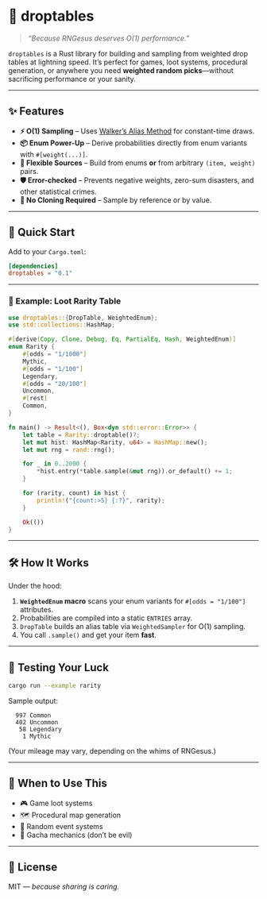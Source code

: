 # 🎲 droptables

> *“Because RNGesus deserves O(1) performance.”*

`droptables` is a Rust library for building and sampling from weighted drop tables at lightning speed.
It’s perfect for games, loot systems, procedural generation, or anywhere you need **weighted random picks**—without sacrificing performance or your sanity.

---

## ✨ Features

* **⚡ O(1) Sampling** – Uses [Walker’s Alias Method](https://en.wikipedia.org/wiki/Alias_method) for constant-time draws.
* **📦 Enum Power-Up** – Derive probabilities directly from enum variants with `#[weight(...)]`.
* **🔮 Flexible Sources** – Build from enums **or** from arbitrary `(item, weight)` pairs.
* **🛡️ Error-checked** – Prevents negative weights, zero-sum disasters, and other statistical crimes.
* **🥷 No Cloning Required** – Sample by reference or by value.

---

## 🚀 Quick Start

Add to your `Cargo.toml`:


```toml
[dependencies]
droptables = "0.1"
```

---

### 🎯 Example: Loot Rarity Table

```rust
use droptables::{DropTable, WeightedEnum};
use std::collections::HashMap;

#[derive(Copy, Clone, Debug, Eq, PartialEq, Hash, WeightedEnum)]
enum Rarity {
    #[odds = "1/1000"]
    Mythic,
    #[odds = "1/100"]
    Legendary,
    #[odds = "20/100"]
    Uncommon,
    #[rest]
    Common,
}

fn main() -> Result<(), Box<dyn std::error::Error>> {
    let table = Rarity::droptable()?;
    let mut hist: HashMap<Rarity, u64> = HashMap::new();
    let mut rng = rand::rng();

    for _ in 0..2000 {
        *hist.entry(*table.sample(&mut rng)).or_default() += 1;
    }

    for (rarity, count) in hist {
        println!("{count:>5} {:?}", rarity);
    }

    Ok(())
}
```

---

## 🛠 How It Works

Under the hood:

1. **`WeightedEnum` macro** scans your enum variants for `#[odds = "1/100"]` attributes.
2. Probabilities are compiled into a static `ENTRIES` array.
3. `DropTable` builds an alias table via `WeightedSampler` for O(1) sampling.
4. You call `.sample()` and get your item **fast**.

---

## 🧪 Testing Your Luck

```bash
cargo run --example rarity
```

Sample output:

```
  997 Common
  402 Uncommon
   58 Legendary
    1 Mythic
```

(Your mileage may vary, depending on the whims of RNGesus.)

---

## 🧩 When to Use This

* 🎮 Game loot systems
* 🗺 Procedural map generation
* 🎲 Random event systems
* 🦄 Gacha mechanics (don’t be evil)

---

## 📜 License

MIT — *because sharing is caring.*
